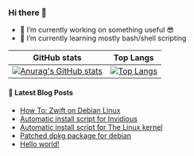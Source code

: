 ### Hi there 👋

- 🔭 I’m currently working on something useful 😎
- 🌱 I’m currently learning mostly bash/shell scripting

| GitHub stats | Top Langs |
| ------ | ------ |
| [![Anurag's GitHub stats](https://github-readme-stats.vercel.app/api?username=tmiland&show_icons=true&theme=transparent)](https://github.com/anuraghazra/github-readme-stats) | [![Top Langs](https://github-readme-stats.vercel.app/api/top-langs/?username=tmiland&layout=compact&show_icons=true&theme=transparent)](https://github.com/anuraghazra/github-readme-stats)

<!--
- 👯 I’m looking to collaborate on ...
- 🤔 I’m looking for help with ...
- 💬 Ask me about ...
- 📫 How to reach me: ...
- 😄 Pronouns: ...
- ⚡ Fun fact: ...
-->

#### 📢 Latest Blog Posts
<!-- BLOG-POST-LIST:START -->
- [How To: Zwift on Debian Linux](https://tmiland.com/zwift-on-debian-linux/)
- [Automatic install script for Invidious](https://tmiland.com/invidious-installer/)
- [Automatic install script for The Linux kernel](https://tmiland.com/kernel-installer/)
- [Patched dpkg package for debian](https://tmiland.com/patched-dpkg-package-for-debian/)
- [Hello world!](https://tmiland.com/hello-world/)
<!-- BLOG-POST-LIST:END -->
